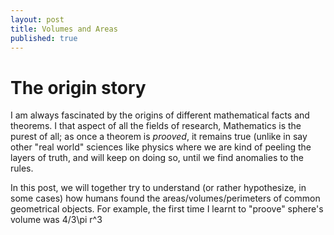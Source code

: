 ```yaml
---
layout: post
title: Volumes and Areas
published: true
---
```


# The origin story
I am always fascinated by the origins of different mathematical facts and theorems. 
I that aspect of all the fields of research, Mathematics is the purest of all; as once a theorem is *prooved*, it remains true (unlike in say other "real world" sciences like physics
where we are kind of peeling the layers of truth, and will keep on doing so, until we find anomalies to the rules. 

In this post, we will together try to understand (or rather hypothesize, in some cases) how humans found the areas/volumes/perimeters of common geometrical objects. 
For example, the first time I learnt to "proove" sphere's volume was 4/3\pi r^3
